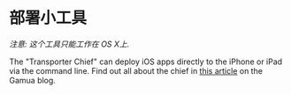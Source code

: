 ﻿部署小工具
=================

*注意: 这个工具只能工作在 OS X上.*

The "Transporter Chief" can deploy iOS apps directly to the iPhone or iPad via the command line. 
Find out all about the chief in [this article][1] on the Gamua blog.

[1]: http://gamua.com/blog/2012/03/how-to-deploy-ios-apps-to-the-iphone-via-the-command-line/
